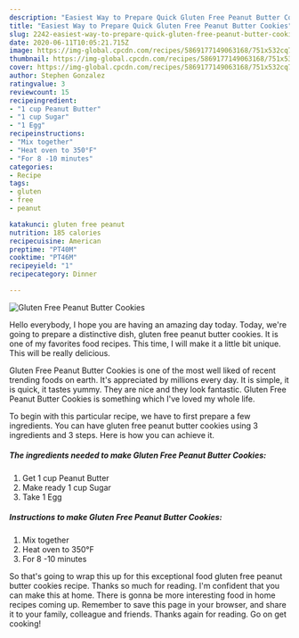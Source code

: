 ```yaml
---
description: "Easiest Way to Prepare Quick Gluten Free Peanut Butter Cookies"
title: "Easiest Way to Prepare Quick Gluten Free Peanut Butter Cookies"
slug: 2242-easiest-way-to-prepare-quick-gluten-free-peanut-butter-cookies
date: 2020-06-11T10:05:21.715Z
image: https://img-global.cpcdn.com/recipes/5869177149063168/751x532cq70/gluten-free-peanut-butter-cookies-recipe-main-photo.jpg
thumbnail: https://img-global.cpcdn.com/recipes/5869177149063168/751x532cq70/gluten-free-peanut-butter-cookies-recipe-main-photo.jpg
cover: https://img-global.cpcdn.com/recipes/5869177149063168/751x532cq70/gluten-free-peanut-butter-cookies-recipe-main-photo.jpg
author: Stephen Gonzalez
ratingvalue: 3
reviewcount: 15
recipeingredient:
- "1 cup Peanut Butter"
- "1 cup Sugar"
- "1 Egg"
recipeinstructions:
- "Mix together"
- "Heat oven to 350°F"
- "For 8 -10 minutes"
categories:
- Recipe
tags:
- gluten
- free
- peanut

katakunci: gluten free peanut 
nutrition: 185 calories
recipecuisine: American
preptime: "PT40M"
cooktime: "PT46M"
recipeyield: "1"
recipecategory: Dinner

---
```



![Gluten Free Peanut Butter Cookies](https://img-global.cpcdn.com/recipes/5869177149063168/751x532cq70/gluten-free-peanut-butter-cookies-recipe-main-photo.jpg)

Hello everybody, I hope you are having an amazing day today. Today, we're going to prepare a distinctive dish, gluten free peanut butter cookies. It is one of my favorites food recipes. This time, I will make it a little bit unique. This will be really delicious.

Gluten Free Peanut Butter Cookies is one of the most well liked of recent trending foods on earth. It's appreciated by millions every day. It is simple, it is quick, it tastes yummy. They are nice and they look fantastic. Gluten Free Peanut Butter Cookies is something which I've loved my whole life.




To begin with this particular recipe, we have to first prepare a few ingredients. You can have gluten free peanut butter cookies using 3 ingredients and 3 steps. Here is how you can achieve it.

<!--inarticleads1-->

##### The ingredients needed to make Gluten Free Peanut Butter Cookies:

1. Get 1 cup Peanut Butter
1. Make ready 1 cup Sugar
1. Take 1 Egg




<!--inarticleads2-->

##### Instructions to make Gluten Free Peanut Butter Cookies:

1. Mix together
1. Heat oven to 350°F
1. For 8 -10 minutes




So that's going to wrap this up for this exceptional food gluten free peanut butter cookies recipe. Thanks so much for reading. I'm confident that you can make this at home. There is gonna be more interesting food in home recipes coming up. Remember to save this page in your browser, and share it to your family, colleague and friends. Thanks again for reading. Go on get cooking!

